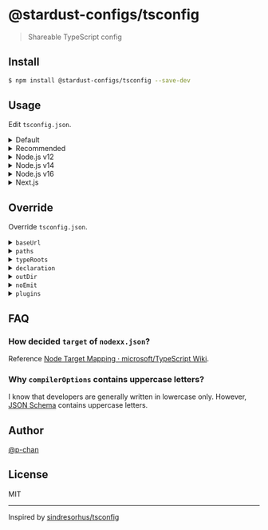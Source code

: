 # @stardust-configs/tsconfig

> Shareable TypeScript config

## Install

```bash
$ npm install @stardust-configs/tsconfig --save-dev
```

## Usage

Edit `tsconfig.json`.

<details>
<summary>Default</summary>

```jsonc
{
  "extends": "@stardust-configs/tsconfig"
}
```

</details>

<details>
<summary>Recommended</summary>

```jsonc
{
  "extends": "@stardust-configs/tsconfig/recommended.json"
}
```

</details>

<details>
<summary>Node.js v12</summary>

```jsonc
{
  "extends": "@stardust-configs/tsconfig/node12.json"
}
```

</details>

<details>
<summary>Node.js v14</summary>

```jsonc
{
  "extends": "@stardust-configs/tsconfig/node14.json"
}
```

</details>

<details>
<summary>Node.js v16</summary>

```jsonc
{
  "extends": "@stardust-configs/tsconfig/node16.json"
}
```

</details>

<details>
<summary>Next.js</summary>

```jsonc
{
  "extends": "@stardust-configs/tsconfig/next.json",
  "include": ["next-env.d.ts", "**/*.ts", "**/*.tsx"],
  "exclude": ["node_modules"]
}
```

</details>

## Override

Override `tsconfig.json`.

<details>
<summary><code>baseUrl</code></summary>

```jsonc
{
  "extends": "@stardust-configs/tsconfig",
  "compilerOptions": {
    "baseUrl": "./"
  }
}
```

</details>

<details>
<summary><code>paths</code></summary>

```jsonc
{
  "extends": "@stardust-configs/tsconfig",
  "compilerOptions": {
    "paths": {
      "@foo/*": ["./src/foo/*"],
      "@bar/*": ["./src/bar/*"],
      "@baz/*": ["./src/baz/*"]
    }
  }
}
```

</details>

<details>
<summary><code>typeRoots</code></summary>

```jsonc
{
  "extends": "@stardust-configs/tsconfig",
  "compilerOptions": {
    "typeRoots": ["./node_modules/@types", "./src/@types"]
  }
}
```

</details>

<details>
<summary><code>declaration</code></summary>

```jsonc
{
  "extends": "@stardust-configs/tsconfig",
  "compilerOptions": {
    "declaration": true
  }
}
```

</details>

<details>
<summary><code>outDir</code></summary>

```jsonc
{
  "extends": "@stardust-configs/tsconfig",
  "compilerOptions": {
    "outDir": "./dist"
  }
}
```

</details>

<details>
<summary><code>noEmit</code></summary>

```jsonc
{
  "extends": "@stardust-configs/tsconfig",
  "compilerOptions": {
    "noEmit": true
  }
}
```

</details>

<details>
<summary><code>plugins</code></summary>

```jsonc
{
  "extends": "@stardust-configs/tsconfig",
  "compilerOptions": {
    "plugins": [{ "name": "foo" }, { "name": "bar" }, { "name": "baz" }]
  }
}
```

</details>

## FAQ

### How decided `target` of `nodexx.json`?

Reference [Node Target Mapping · microsoft/TypeScript Wiki](https://github.com/microsoft/TypeScript/wiki/Node-Target-Mapping).

### Why `compilerOptions` contains uppercase letters?

I know that developers are generally written in lowercase only. However, [JSON Schema](https://json.schemastore.org/tsconfig) contains uppercase letters.

## Author

[@p-chan](https://github.com/p-chan)

## License

MIT

---

Inspired by [sindresorhus/tsconfig](https://github.com/sindresorhus/tsconfig)
